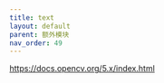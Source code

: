 ```yaml
---
title: text
layout: default
parent: 额外模块
nav_order: 49
---
```


https://docs.opencv.org/5.x/index.html